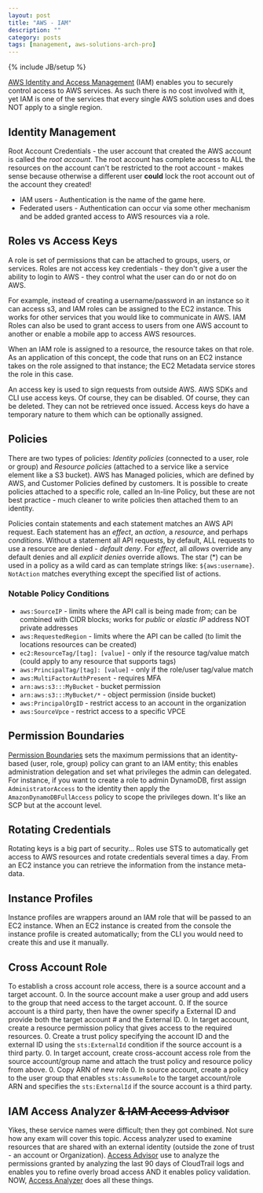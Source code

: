 ```yaml
---
layout: post
title: "AWS - IAM"
description: ""
category: posts
tags: [management, aws-solutions-arch-pro]
---
```

{% include JB/setup %}

[AWS Identity and Access Management](https://aws.amazon.com/iam/) (IAM) enables you to securely control access to AWS services. As such there is no cost involved with it, yet IAM is one of the services that every single AWS solution uses and does NOT apply to a single region.

## Identity Management
Root Account Credentials - the user account that created the AWS account is called the *root account*. The root account has complete access to ALL the resources on the account can't be restricted to the root account - makes sense because otherwise a different user **could** lock the root account out of the account they created!
- IAM users - Authentication is the name of the game here. 
- Federated users - Authentication can occur via some other mechanism and be added granted access to AWS resources via a role. 

## Roles vs Access Keys
A role is set of permissions that can be attached to groups, users, or services. Roles are not access key credentials - they don't give a user the ability to login to AWS - they control what the user can do or not do on AWS.

For example, instead of creating a username/password in an instance so it can access s3, and IAM roles can be assigned to the EC2 instance. This works for other services that you would like to communicate in AWS. IAM Roles can also be used to grant access to users from one AWS account to another or enable a mobile app to access AWS resources.

When an IAM role is assigned to a resource, the resource takes on that role. As an application of this concept, the code that runs on an EC2 instance takes on the role assigned to that instance; the EC2 Metadata service stores the role in this case.

An access key is used to sign requests from outside AWS. AWS SDKs and CLI use access keys. Of course, they can be disabled. Of course, they can be deleted. They can not be retrieved once issued. Access keys do have a temporary nature to them which can be optionally assigned.

## Policies
There are two types of policies: _Identity policies_ (connected to a user, role or group) and _Resource policies_ (attached to a service like a service element like a S3 bucket). AWS has Managed policies, which are defined by AWS, and Customer Policies defined by customers. It is possible to create policies attached to a specific role, called an In-line Policy, but these are not best practice - much cleaner to write policies then attached them to an identity.

Policies contain statements and each statement matches an AWS API request. Each statement has an *effect*, an *action*, a *resource*, and perhaps *conditions*.  Without a statement all API requests, by default, ALL requests to use a resource are denied - *default deny*. For *effect*, all *allows* override any default denies and all *explicit denies* override allows. The star (*) can be used in a policy as a wild card as can template strings like: `${aws:username}`. `NotAction` matches everything except the specified list of actions.

### Notable Policy Conditions
- `aws:SourceIP` - limits where the API call is being made from; can be combined with CIDR blocks; works for _public_ or _elastic IP_ address NOT private addresses
- `aws:RequestedRegion` - limits where the API can be called (to limit the locations resources can be created)
- `ec2:ResourceTag/[tag]: [value]` - only if the resource tag/value match (could apply to any resource that supports tags)
- `aws:PrincipalTag/[tag]: [value]` - only if the role/user tag/value match
- `aws:MultiFactorAuthPresent` - requires MFA
- `arn:aws:s3:::MyBucket` - bucket permission
- `arn:aws:s3:::MyBucket/*` - object permission (inside bucket)
- `aws:PrincipalOrgID` - restrict access to an account in the organization
- `aws:SourceVpce` - restrict access to a specific VPCE

## Permission Boundaries
[Permission Boundaries](https://docs.aws.amazon.com/IAM/latest/UserGuide/access_policies.html#policies_bound) sets the maximum permissions that an identity-based (user, role, group) policy can grant to an IAM entity; this enables administration delegation and set what privileges the admin can delegated. For instance, if you want to create a role to admin DynamoDB, first assign `AdministratorAccess` to the identity then apply the `AmazonDynamoDBFullAccess` policy to scope the privileges down. It's like an SCP but at the account level.

## Rotating Credentials
Rotating keys is a big part of security... Roles use STS to automatically get access to AWS resources and rotate credentials several times a day. From an EC2 instance you can retrieve the information from the instance meta-data.

## Instance Profiles
Instance profiles are wrappers around an IAM role that will be passed to an EC2 instance. When an EC2 instance is created from the console the instance profile is created automatically; from the CLI you would need to create this and use it manually.

## Cross Account Role
To establish a cross account role access, there is a source account and a target account. 
0. In the source account make a user group and add users to the group that need access to the target account.
0. If the source account is a third party, then have the owner specify a External ID and provide both the target account # and the External ID.
0. In target account, create a resource permission policy that gives access to the required resources. 
0. Create a trust policy specifying the account ID and the external ID using the `sts:ExternalId` condition if the source account is a third party.
0. In target account, create cross-account access role from the source account/group name and attach the trust policy and resource policy from above.
0. Copy ARN of new role
0. In source account, create a policy to the user group that enables `sts:AssumeRole` to the target account/role ARN and specifies the `sts:ExternalId` if the source account is a third party.

## IAM Access Analyzer ~~& IAM Access Advisor~~
Yikes, these service names were difficult; then they got combined. Not sure how any exam will cover this topic. Access analyzer used to examine resources that are shared with an external identity (outside the zone of trust - an account or Organization). [Access Advisor](https://aws.amazon.com/about-aws/whats-new/2019/06/now-use-iam-access-advisor-with-aws-organizations-to-set-permission-guardrails-confidently/) use to analyze the permissions granted by analyzing the last 90 days of CloudTrail logs and enables you to refine overly broad access AND it enables policy validation. NOW, [Access Analyzer](https://docs.aws.amazon.com/IAM/latest/UserGuide/what-is-access-analyzer.html) does all these things.

